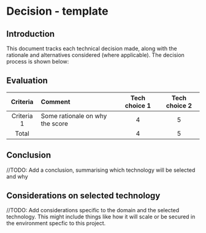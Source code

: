 # Decision - template

## Introduction

This document tracks each technical decision made, along with the rationale and alternatives considered (where applicable). The decision process is shown below:


## Evaluation

| Criteria | Comment | Tech choice 1 | Tech choice 2 |
|:--------:|:--------|:---------------:|:-----------:|
| Criteria 1 | Some rationale on why the score | 4 | 5 |
|Total||4|5|

## Conclusion

//TODO: Add a conclusion, summarising which technology will be selected and why

## Considerations on selected technology 

//TODO: Add considerations specific to the domain and the selected technology. This might include things like how it will scale or be secured in the environment specfic to this project.
